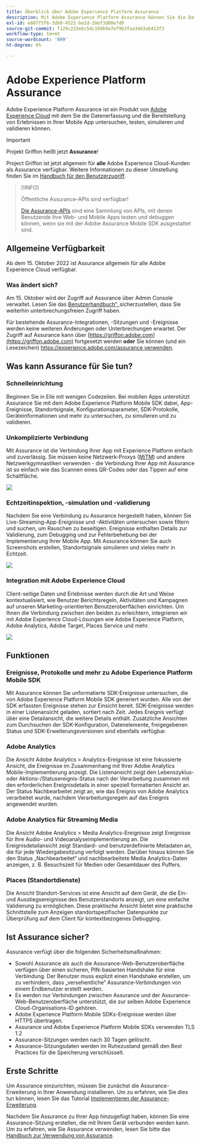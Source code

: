 ```yaml
---
title: Überblick über Adobe Experience Platform Assurance
description: Mit Adobe Experience Platform Assurance können Sie die Datenerfassung und die Bereitstellung von Erlebnissen in Ihren Mobile Apps untersuchen, testen, simulieren und überprüfen.
exl-id: e887f5f6-3db0-4521-be2d-20ef3d08e7d0
source-git-commit: f129c215ebc5dc169b9a7ef9b3faa3463ab413f3
workflow-type: tm+mt
source-wordcount: '809'
ht-degree: 6%

---
```


# Adobe Experience Platform Assurance

Adobe Experience Platform Assurance ist ein Produkt von [Adobe Experience Cloud](https://www.adobe.com/experience-cloud.html) mit dem Sie die Datenerfassung und die Bereitstellung von Erlebnissen in Ihrer Mobile App untersuchen, testen, simulieren und validieren können.

>[!IMPORTANT]
>
> Projekt Griffon heißt jetzt **Assurance**!
>
> Project Griffon ist jetzt allgemein für **alle** Adobe Experience Cloud-Kunden als Assurance verfügbar. Weitere Informationen zu dieser Umstellung finden Sie im [Handbuch für den Benutzerzugriff](./user-access.md).

>[!INFO]
>
>Öffentliche Assurance-APIs sind verfügbar!
>
>[Die Assurance-APIs](https://developer.adobe.com/adobe-assurance-public-apis/) sind eine Sammlung von APIs, mit denen Benutzende ihre Web- und Mobile Apps testen und debuggen können, wenn sie mit der Adobe Assurance Mobile SDK ausgestattet sind.

## Allgemeine Verfügbarkeit

Ab dem 15. Oktober 2022 ist Assurance allgemein für alle Adobe Experience Cloud verfügbar.

### Was ändert sich?

Am 15. Oktober wird der Zugriff auf Assurance über Admin Console verwaltet. Lesen Sie das [Benutzerhandbuch“, ](./user-access.md) sicherzustellen, dass Sie weiterhin unterbrechungsfreien Zugriff haben.

Für bestehende Assurance-Integrationen, -Sitzungen und -Ereignisse werden keine weiteren Änderungen oder Unterbrechungen erwartet. Der Zugriff auf Assurance kann über [https://griffon.adobe.com](https://griffon.adobe.com) fortgesetzt werden **oder** Sie können (und ein Lesezeichen) [https://experience.adobe.com/assurance verwenden](https://experience.adobe.com/assurance).

## Was kann Assurance für Sie tun?

### Schnelleinrichtung

Beginnen Sie in Eile mit wenigen Codezeilen. Bei mobilen Apps unterstützt Assurance Sie mit dem Adobe Experience Platform Mobile SDK dabei, App-Ereignisse, Standortsignale, Konfigurationsparameter, SDK-Protokolle, Geräteinformationen und mehr zu untersuchen, zu simulieren und zu validieren.

### Unkomplizierte Verbindung

Mit Assurance ist die Verbindung Ihrer App mit Experience Platform einfach und zuverlässig. Sie müssen keine Netzwerk-Proxys ([MiTM](https://en.wikipedia.org/wiki/Man-in-the-middle_attack)) und andere Netzwerkgymnastiken verwenden - die Verbindung Ihrer App mit Assurance ist so einfach wie das Scannen eines QR-Codes oder das Tippen auf eine Schaltfläche.

![](./images/index/no-hassle-connection.png)

### Echtzeitinspektion, -simulation und -validierung

Nachdem Sie eine Verbindung zu Assurance hergestellt haben, können Sie Live-Streaming-App-Ereignisse und -Aktivitäten untersuchen sowie filtern und suchen, um Rauschen zu beseitigen. Ereignisse enthalten Details zur Validierung, zum Debugging und zur Fehlerbehebung bei der Implementierung Ihrer Mobile App. Mit Assurance können Sie auch Screenshots erstellen, Standortsignale simulieren und vieles mehr in Echtzeit.

![](./images/index/real-time-insepction.png)

### Integration mit Adobe Experience Cloud

Client-seitige Daten und Erlebnisse werden durch die Art und Weise kontextualisiert, wie Benutzer Berichtsregeln, Aktivitäten und Kampagnen auf unseren Marketing-orientierten Benutzeroberflächen einrichten. Um Ihnen die Verbindung zwischen den beiden zu erleichtern, integrieren wir mit Adobe Experience Cloud-Lösungen wie Adobe Experience Platform, Adobe Analytics, Adobe Target, Places Service und mehr.

![](./images/index/integration.png)

## Funktionen

### Ereignisse, Protokolle und mehr zu Adobe Experience Platform Mobile SDK

Mit Assurance können Sie unformatierte SDK-Ereignisse untersuchen, die von Adobe Experience Platform Mobile SDK generiert wurden. Alle von der SDK erfassten Ereignisse stehen zur Einsicht bereit. SDK-Ereignisse werden in einer Listenansicht geladen, sortiert nach Zeit. Jedes Ereignis verfügt über eine Detailansicht, die weitere Details enthält. Zusätzliche Ansichten zum Durchsuchen der SDK-Konfiguration, Datenelemente, freigegebenen Status und SDK-Erweiterungsversionen sind ebenfalls verfügbar.

### Adobe Analytics

Die Ansicht Adobe Analytics > Analytics-Ereignisse ist eine fokussierte Ansicht, die Ereignisse im Zusammenhang mit Ihrer Adobe Analytics Mobile-Implementierung anzeigt. Die Listenansicht zeigt den Lebenszyklus- oder Aktions-/Statusereignis-Status nach der Verarbeitung zusammen mit den erforderlichen Ereignisdetails in einer speziell formatierten Ansicht an. Der Status Nachbearbeitet zeigt an, wie das Ereignis von Adobe Analytics verarbeitet wurde, nachdem Verarbeitungsregeln auf das Ereignis angewendet wurden.

### Adobe Analytics für Streaming Media

Die Ansicht Adobe Analytics > Media Analytics-Ereignisse zeigt Ereignisse für Ihre Audio- und Videoanalyseimplementierung an. Die Ereignisdetailansicht zeigt Standard- und benutzerdefinierte Metadaten an, die für jede Wiedergabesitzung verfolgt werden. Darüber hinaus können Sie den Status „Nachbearbeitet“ und nachbearbeitete Media Analytics-Daten anzeigen, z. B. Besuchszeit für Medien oder Gesamtdauer des Puffers.

### Places (Standortdienste)

Die Ansicht Standort-Services ist eine Ansicht auf dem Gerät, die die Ein- und Ausstiegsereignisse des Benutzerstandorts anzeigt, um eine einfache Validierung zu ermöglichen. Diese praktische Ansicht bietet eine praktische Schnittstelle zum Anzeigen standortspezifischer Datenpunkte zur Überprüfung auf dem Client für kontextbezogenes Debugging.

## Ist Assurance sicher?

Assurance verfügt über die folgenden Sicherheitsmaßnahmen:

* Sowohl Assurance als auch die Assurance-Web-Benutzeroberfläche verfügen über einen sicheren, PIN-basierten Handshake für eine Verbindung. Der Benutzer muss explizit einen Handshake erstellen, um zu verhindern, dass „versehentliche“ Assurance-Verbindungen von einem Endbenutzer erstellt werden.
* Es werden nur Verbindungen zwischen Assurance und der Assurance-Web-Benutzeroberfläche unterstützt, die zur selben Adobe Experience Cloud-Organisations-ID gehören.
* Adobe Experience Platform Mobile SDKs-Ereignisse werden über HTTPS übertragen.
* Assurance und Adobe Experience Platform Mobile SDKs verwenden TLS 1.2
* Assurance-Sitzungen werden nach 30 Tagen gelöscht.
* Assurance-Sitzungsdaten werden im Ruhezustand gemäß den Best Practices für die Speicherung verschlüsselt.

## Erste Schritte

Um Assurance einzurichten, müssen Sie zunächst die Assurance-Erweiterung in Ihrer Anwendung installieren. Um zu erfahren, wie Sie dies tun können, lesen Sie das Tutorial [Implementieren der Assurance-Erweiterung](https://developer.adobe.com/client-sdks/documentation/platform-assurance-sdk/#add-the-aep-assurance-extension-to-your-app).

Nachdem Sie Assurance zu Ihrer App hinzugefügt haben, können Sie eine Assurance-Sitzung erstellen, die mit Ihrem Gerät verbunden werden kann. Um zu erfahren, wie Sie Assurance verwenden, lesen Sie bitte das [Handbuch zur Verwendung von Assurance](./tutorials/using-assurance.md).
